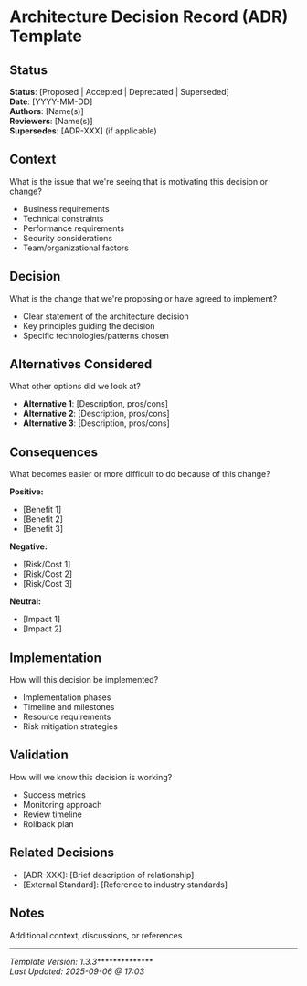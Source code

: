 # Architecture Decision Record (ADR) Template

## Status

**Status**: [Proposed | Accepted | Deprecated | Superseded]  
**Date**: [YYYY-MM-DD]  
**Authors**: [Name(s)]  
**Reviewers**: [Name(s)]  
**Supersedes**: [ADR-XXX] (if applicable)  

## Context

What is the issue that we're seeing that is motivating this decision or change?

- Business requirements
- Technical constraints
- Performance requirements
- Security considerations
- Team/organizational factors

## Decision

What is the change that we're proposing or have agreed to implement?

- Clear statement of the architecture decision
- Key principles guiding the decision
- Specific technologies/patterns chosen

## Alternatives Considered

What other options did we look at?

- **Alternative 1**: [Description, pros/cons]
- **Alternative 2**: [Description, pros/cons]
- **Alternative 3**: [Description, pros/cons]

## Consequences

What becomes easier or more difficult to do because of this change?

**Positive:**

- [Benefit 1]
- [Benefit 2]
- [Benefit 3]

**Negative:**

- [Risk/Cost 1]
- [Risk/Cost 2]
- [Risk/Cost 3]

**Neutral:**

- [Impact 1]
- [Impact 2]

## Implementation

How will this decision be implemented?

- Implementation phases
- Timeline and milestones
- Resource requirements
- Risk mitigation strategies

## Validation

How will we know this decision is working?

- Success metrics
- Monitoring approach
- Review timeline
- Rollback plan

## Related Decisions

- [ADR-XXX]: [Brief description of relationship]
- [External Standard]: [Reference to industry standards]

## Notes

Additional context, discussions, or references

---
*Template Version: 1.3.3***************  
*Last Updated: 2025-09-06 @ 17:03*
